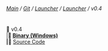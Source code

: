 ###### [Main](https://pikakid98.github.io) / [Git](https://git-pikakid98.github.io) / [Launcher](https://git-pikakid98.github.io/launcher) / [Launcher](https://git-pikakid98.github.io/launcher/launcher) / v0.4
<h1></h1>

📂 v0.4
\
|____📄 [Binary (Windows)](https://github.com/Git-Pikakid98/pikakid98-launcher/releases/download/v0.4/Pikakid98.Launcher.exe)
\
|____📄 [Source Code](https://github.com/Git-Pikakid98/pikakid98-launcher/archive/refs/tags/v0.4.zip)
